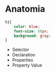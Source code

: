# Anatomia

```css
h1{
    color: blue;
    font-size: 60px;
    background: gray;
}
```

* Selector
* Declaration
* Properties
* Property Value